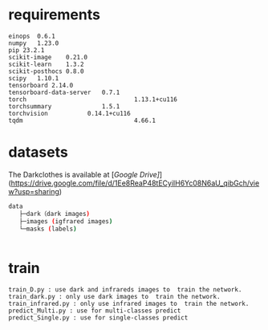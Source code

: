 # requirements

```
einops	0.6.1	
numpy	1.23.0
pip	23.2.1
scikit-image	0.21.0	
scikit-learn	1.3.2	
scikit-posthocs	0.8.0
scipy	1.10.1
tensorboard	2.14.0
tensorboard-data-server   0.7.1	
torch	                           1.13.1+cu116	
torchsummary	          1.5.1	
torchvision	          0.14.1+cu116
tqdm	                           4.66.1
```
# datasets
The Darkclothes is available at [_Google Drive]_](https://drive.google.com/file/d/1Ee8ReaP48tECyilH6Yc08N6aU_qibGch/view?usp=sharing) 
```bash
data
   ├─dark（dark images)
   ├─images (igfrared images)
   └─masks (labels)
   
```
# train
```
train_D.py : use dark and infrareds images to  train the network.
train_dark.py : only use dark images to  train the network.
train_infrared.py : only use infrared images to  train the network.
predict_Multi.py : use for multi-classes predict
predict_Single.py : use for single-classes predict
```
